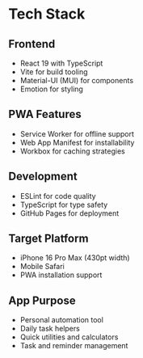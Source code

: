 # Tech Stack

## Frontend
- React 19 with TypeScript
- Vite for build tooling
- Material-UI (MUI) for components
- Emotion for styling

## PWA Features
- Service Worker for offline support
- Web App Manifest for installability
- Workbox for caching strategies

## Development
- ESLint for code quality
- TypeScript for type safety
- GitHub Pages for deployment

## Target Platform
- iPhone 16 Pro Max (430pt width)
- Mobile Safari
- PWA installation support

## App Purpose
- Personal automation tool
- Daily task helpers
- Quick utilities and calculators
- Task and reminder management

